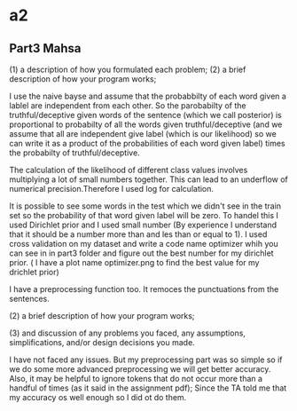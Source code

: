 # a2
## Part3 Mahsa
(1) a description of how you formulated each problem; (2) a brief description of how your program works; 

I use the naive bayse and assume that the probabbilty of each word given a lablel are independent from each other. So the parobabilty of the truthful/deceptive given words of the sentence (which we call posterior) is proportional to probabilty of all the words given truthful/deceptive (and we assume that all are independent give label (which is our likelihood) so we can write it as a product of the probabilities of each word given label) times the probabilty of truthful/deceptive. 

The calculation of the likelihood of different class values involves multiplying a lot of small numbers together. This can lead to an underflow of numerical precision.Therefore I used log for calculation.

It is possible to see some words in the test which we didn't see in the train set so the probability of that word given label will be zero. To handel this I used Dirichlet prior and I used small number (By experience I understand that it should be a number more than and les than or equal to 1). I used cross validation on my dataset and write a code name optimizer whih you can see in in part3 folder and figure out the best number for my dirichlet prior. ( I have a plot name optimizer.png to find the best value for my drichlet prior)

I have a preprocessing function too. It remoces the punctuations from the sentences.


(2) a brief description of how your program works; 


(3) and discussion of any problems you faced, any assumptions, simplifications,
and/or design decisions you made.

I have not faced any issues. But my preprocessing part was so simple so if we do some more advanced preprocessing we will get better accuracy. Also, it may be helpful to ignore tokens that do not occur more than a handful of times (as it said in the assignment pdf); Since the TA told me that my accuracy os well enough so I did ot do them.